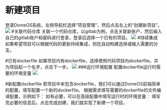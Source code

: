 # 新建项目

登录DomeOS系统，左侧导航栏选择“项目管理”，然后点击左上的“创建新项目”。
![](http://881471b33d4f9.cdn.sohucs.com/q_mini/newproject1.jpg)
#关联代码仓库
关联一个代码仓库，以gitlab为例，点击关联新账户，然后输入自己的gitlab账户和密码进行登录，登录后选择一个已有的项目。
![](http://881471b33d4f9.cdn.sohucs.com/q_mini/newproject2.jpg)
#持续集成
如果希望项目可以根据代码的更新持续集成，则在自动构建选择或输入需要的分支。

#已有dockerfile
如果项目内有dockerfile，选择使用代码项目内dockerfile。并为项目起一个名字，点击下一步。
![](http://881471b33d4f9.cdn.sohucs.com/q_mini/newproject3.jpg)
###运行环境配置
配置dockerfile运行时需要的环境变量
![](http://881471b33d4f9.cdn.sohucs.com/q_mini/newproject4.jpg)

#新配置dockerfile
若项目中未包含dockerfile，我们可以通过DomeOS前端简单的配置，填写配置一个新的dockerfile。
根据需求填写需要的dockerfile的文件编译配置，示例如下：
[](http://881471b33d4f9.cdn.sohucs.com/q_mini/newproject5.jpg)
如有必要，可以在高级配置中填写运行时的环境变量：
[](http://881471b33d4f9.cdn.sohucs.com/q_mini/newproject6.jpg)
填写完必要的信息后，点击完成创建，我们就实现了新建一个项目。